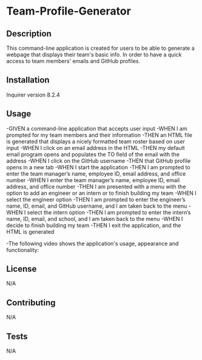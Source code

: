 # Team-Profile-Generator

## Description
This command-line application is created for users to be able to generate a webpage that displays their team's basic info. In order to have a quick access to team members' emails and GitHub profiles.

## Installation
Inquirer version 8.2.4

## Usage
-GIVEN a command-line application that accepts user input
-WHEN I am prompted for my team members and their information
-THEN an HTML file is generated that displays a nicely formatted team roster based on user input
-WHEN I click on an email address in the HTML
-THEN my default email program opens and populates the TO field of the email with the address
-WHEN I click on the GitHub username
-THEN that GitHub profile opens in a new tab
-WHEN I start the application
-THEN I am prompted to enter the team manager’s name, employee ID, email address, and office number
-WHEN I enter the team manager’s name, employee ID, email address, and office number
-THEN I am presented with a menu with the option to add an engineer or an intern or to finish building my team
-WHEN I select the engineer option
-THEN I am prompted to enter the engineer’s name, ID, email, and GitHub username, and I am taken back to the menu
-WHEN I select the intern option
-THEN I am prompted to enter the intern’s name, ID, email, and school, and I am taken back to the menu
-WHEN I decide to finish building my team
-THEN I exit the application, and the HTML is generated

-The following video shows the application's usage, appearance and functionality:


## License
N/A

## Contributing
N/A

## Tests
  N/A